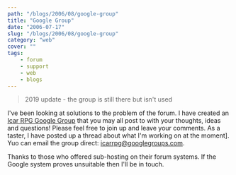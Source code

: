 ```yaml
---
path: "/blogs/2006/08/google-group"
title: "Google Group"
date: "2006-07-17"
slug: "/blogs/2006/08/google-group"
category: "web"
cover: ""
tags:
    - forum
    - support
    - web
    - blogs
---
```


> 2019 update - the group is still there but isn't used

I've been looking at solutions to the problem of the forum. I have created an [Icar RPG Google Group](http://groups.google.com/group/icarrpg) that you may all post to with your thoughts, ideas and questions! Please feel free to join up and leave your comments. As a taster, I have posted up a thread about what I'm working on at the moment]. Yuo can email the group direct: [icarrpg@googlegroups.com](icarrpg@googlegroups.com).
		
Thanks to those who offered sub-hosting on their forum systems. If the Google system proves unsuitable then I'll be in touch.